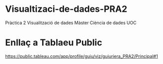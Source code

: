 # Visualtizaci-de-dades-PRA2
Pràctica 2 Visualització de dades Màster Ciència de dades UOC

# Enllaç a Tablaeu Public
https://public.tableau.com/app/profile/guiu/viz/guiuriera_PRA2/Principal#1
